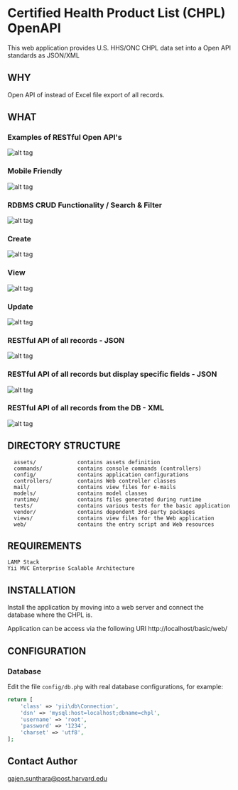 Certified Health Product List (CHPL) OpenAPI 
============================================

This web application provides U.S. HHS/ONC CHPL data set into a Open API standards as JSON/XML

WHY
---

Open API of instead of Excel file export of all records.


WHAT
----

### Examples of RESTful Open API's
![alt tag](https://github.com/gajen0981/CHPL-OpenAPI/blob/master/docs/1.png)

### Mobile Friendly
![alt tag](https://github.com/gajen0981/CHPL-OpenAPI/blob/master/docs/2.png)

### RDBMS CRUD Functionality / Search & Filter
![alt tag](https://github.com/gajen0981/CHPL-OpenAPI/blob/master/docs/3.png)

### Create
![alt tag](https://github.com/gajen0981/CHPL-OpenAPI/blob/master/docs/4.png)

### View
![alt tag](https://github.com/gajen0981/CHPL-OpenAPI/blob/master/docs/5.png)

### Update
![alt tag](https://github.com/gajen0981/CHPL-OpenAPI/blob/master/docs/6.png)

### RESTful API of all records - JSON
![alt tag](https://github.com/gajen0981/CHPL-OpenAPI/blob/master/docs/7.png)

### RESTful API of all records but display specific fields - JSON
![alt tag](https://github.com/gajen0981/CHPL-OpenAPI/blob/master/docs/8.png)

### RESTful API of all records from the DB - XML
![alt tag](https://github.com/gajen0981/CHPL-OpenAPI/blob/master/docs/9.png)


DIRECTORY STRUCTURE
-------------------

      assets/             contains assets definition
      commands/           contains console commands (controllers)
      config/             contains application configurations
      controllers/        contains Web controller classes
      mail/               contains view files for e-mails
      models/             contains model classes
      runtime/            contains files generated during runtime
      tests/              contains various tests for the basic application
      vendor/             contains dependent 3rd-party packages
      views/              contains view files for the Web application
      web/                contains the entry script and Web resources


REQUIREMENTS
------------

	LAMP Stack
	Yii MVC Enterprise Scalable Architecture


INSTALLATION
------------

Install the application by moving into a web server and connect the database where the CHPL is. 

Application can be access via the following URI
http://localhost/basic/web/


CONFIGURATION
-------------

### Database

Edit the file `config/db.php` with real database configurations, for example:

```php
return [
    'class' => 'yii\db\Connection',
    'dsn' => 'mysql:host=localhost;dbname=chpl',
    'username' => 'root',
    'password' => '1234',
    'charset' => 'utf8',
];
```

Contact Author
--------------

gajen.sunthara@post.harvard.edu